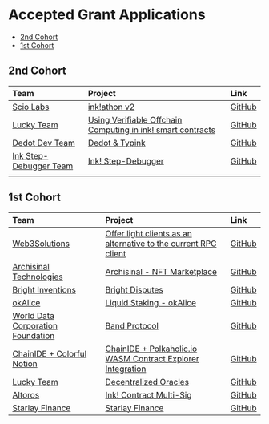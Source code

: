 # Accepted Grant Applications

- [2nd Cohort](#2nd-cohort)
- [1st Cohort](#1st-cohort)


## 2nd Cohort

| Team                                          | Project                                                 | Link                                |
| :---------------------------------------------| :-------------------------------------------------------| :-----------------------------------|
| [Scio Labs](https://scio.xyz/)                | [ink!athon v2](https://github.com/use-inkubator/Ecosystem-Grants/blob/master/applications/inkathon.md) | [GitHub](https://github.com/scio-labs/inkathon) |
| [Lucky Team](https://github.com/LuckyDapp) | [Using Verifiable Offchain Computing in ink! smart contracts](https://github.com/use-inkubator/Ecosystem-Grants/blob/master/applications/verifiable_offchain_computing.md) | [GitHub](https://github.com/LuckyDapp) |
| [Dedot Dev Team](https://github.com/dedotdev) | [Dedot & Typink](https://github.com/use-inkubator/Ecosystem-Grants/blob/master/applications/dedot_typink.md) | [GitHub](https://github.com/dedotdev) |
| [Ink Step-Debugger Team](https://github.com/last-dot/Ink-Step-Debugger) | [Ink! Step-Debugger](https://github.com/use-inkubator/Ecosystem-Grants/blob/master/applications/ink-step-debugger.md) | [GitHub](https://github.com/last-dot/Ink-Step-Debugger) |
| []()                                          | []()                                                    | []()                                |


## 1st Cohort

| Team                                          | Project                                                 | Link                                |
| :---------------------------------------------| :-------------------------------------------------------| :-----------------------------------|
| [Web3Solutions](https://github.com/nicolad)          | [Offer light clients as an alternative to the current RPC client](useink_light_clients.md)      | [GitHub](https://github.com/use-ink/useink/issues/40)            |
| [Archisinal Technologies](https://archisinal.io)     | [Archisinal - NFT Marketplace](Archisinal.md)                                                   | [GitHub](https://github.com/Archisinal)                          |
| [Bright Inventions](https://brightinventions.pl/)    | [Bright Disputes](Bright_Disputes.md)                                                    | [GitHub](https://github.com/bright)                          |
| [okAlice](http://www.okalice.dev/)          | [Liquid Staking - okAlice](OkAlice-Liquid-Staking.md)                                                    | [GitHub](https://github.com/ok-Alice)                          |
| [World Data Corporation Foundation](https://www.bandprotocol.com/)   | [Band Protocol](band-grants.md)                                           | [GitHub](https://github.com/bandprotocol/)                          |
| [ChainIDE + Colorful Notion](https://polkaholic.io/) | [ChainIDE + Polkaholic.io WASM Contract Explorer Integration](chainide-polkaholic-integrated-wasm-contract-explorer-integration.md)   | [GitHub](https://github.com/colorfulnotion)   |
| [Lucky Team](https://github.com/GuiGou12358)                                          | [Decentralized Oracles](decentralized_oracles.md)                   | [GitHub](https://github.com/GuiGou12358)                          |
| [Altoros](https://protofire.io)                                          | [Ink! Contract Multi-Sig](ink_contract_multi-sig.md)                      | [GitHub](https://github.com/protofire/)                          |
| [Starlay Finance](https://starlay.finance/)                       | [Starlay Finance](starlay_finance.md)                                                    | [GitHub](https://github.com/starlay-finance/)                          |
